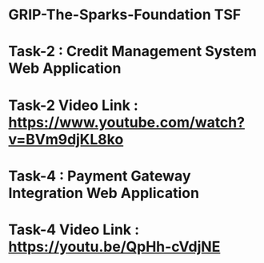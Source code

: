 # GRIP-The-Sparks-Foundation TSF

# Task-2 : Credit Management System Web Application
# Task-2 Video Link : https://www.youtube.com/watch?v=BVm9djKL8ko

# Task-4 : Payment Gateway Integration Web Application
# Task-4 Video Link : https://youtu.be/QpHh-cVdjNE
